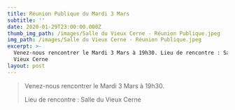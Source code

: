 ```yaml
---
title: Réunion Publique du Mardi 3 Mars
subtitle: ''
date: 2020-01-29T23:00:00.000Z
thumb_img_path: /images/Salle du Vieux Cerne - Réunion Publique.jpeg
img_path: /images/Salle du Vieux Cerne - Réunion Publique.jpeg
excerpt: >-
  Venez-nous rencontrer le Mardi 3 Mars à 19h30. Lieu de rencontre : Salle du
  Vieux Cerne
layout: post
---
```

> Venez-nous rencontrer le Mardi 3 Mars à 19h30. 
>
> Lieu de rencontre : Salle du Vieux Cerne
